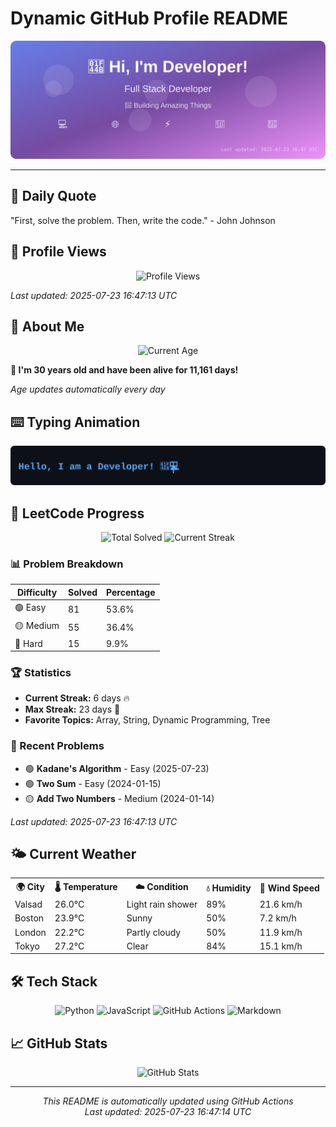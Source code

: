 # Dynamic GitHub Profile README

<!-- HEADER-START -->
<p align="center">
    <img src="./assets/header.svg" alt="Profile Header" />
</p>

---

<!-- HEADER-END -->

<!-- QUOTES-START -->
## 💭 Daily Quote

"First, solve the problem. Then, write the code." - John Johnson

<!-- QUOTES-END -->

<!-- VISITOR-COUNTER-START -->
## 👀 Profile Views

<p align="center">
    <img src="https://img.shields.io/badge/Profile%20Views-7-blue?style=for-the-badge&logo=eye&logoColor=white" alt="Profile Views">
</p>

*Last updated: 2025-07-23 16:47:13 UTC*

<!-- VISITOR-COUNTER-END -->

<!-- AGE-START -->
## 🎂 About Me

<p align="center">
    <img src="https://img.shields.io/badge/Age-30%20years%206%20months%2022%20days-brightgreen?style=for-the-badge&logo=calendar&logoColor=white" alt="Current Age">
</p>

**🌟 I'm 30 years old and have been alive for 11,161 days!**

*Age updates automatically every day*

<!-- AGE-END -->

<!-- TYPING-ANIMATION-START -->
## ⌨️ Typing Animation

<p align="center">
    <img src="./assets/typing_animation.svg" alt="Typing Animation" />
</p>

<!-- TYPING-ANIMATION-END -->

<!-- LEETCODE-START -->
## 🧩 LeetCode Progress

<p align="center">
    <img src="https://img.shields.io/badge/Total%20Solved-151-brightgreen?style=for-the-badge&logo=leetcode&logoColor=white" alt="Total Solved">
    <img src="https://img.shields.io/badge/Current%20Streak-6%20days-orange?style=for-the-badge&logo=fire&logoColor=white" alt="Current Streak">
</p>

### 📊 Problem Breakdown

| Difficulty | Solved | Percentage |
|------------|--------|------------|
| 🟢 Easy | 81 | 53.6% |
| 🟡 Medium | 55 | 36.4% |
| 🔴 Hard | 15 | 9.9% |

### 🏆 Statistics
- **Current Streak:** 6 days 🔥
- **Max Streak:** 23 days 🏅
- **Favorite Topics:** Array, String, Dynamic Programming, Tree

### 📝 Recent Problems
- 🟢 **Kadane's Algorithm** - Easy (2025-07-23)
- 🟢 **Two Sum** - Easy (2024-01-15)
- 🟡 **Add Two Numbers** - Medium (2024-01-14)

*Last updated: 2025-07-23 16:47:13 UTC*

<!-- LEETCODE-END -->

<!-- WEATHER-START -->
## 🌤️ Current Weather

<table>
<tr>
    <th>🌍 City</th>
    <th>🌡️ Temperature</th>
    <th>☁️ Condition</th>
    <th>💧 Humidity</th>
    <th>💨 Wind Speed</th>
</tr>
<tr>
    <td>Valsad</td>
    <td>26.0°C</td>
    <td>Light rain shower</td>
    <td>89%</td>
    <td>21.6 km/h</td>
</tr>
<tr>
    <td>Boston</td>
    <td>23.9°C</td>
    <td>Sunny</td>
    <td>50%</td>
    <td>7.2 km/h</td>
</tr>
<tr>
    <td>London</td>
    <td>22.2°C</td>
    <td>Partly cloudy</td>
    <td>50%</td>
    <td>11.9 km/h</td>
</tr>
<tr>
    <td>Tokyo</td>
    <td>27.2°C</td>
    <td>Clear</td>
    <td>84%</td>
    <td>15.1 km/h</td>
</tr>
</table>
<!-- WEATHER-END -->

## 🛠️ Tech Stack

<p align="center">
    <img src="https://img.shields.io/badge/Python-3776AB?style=for-the-badge&logo=python&logoColor=white" alt="Python">
    <img src="https://img.shields.io/badge/JavaScript-F7DF1E?style=for-the-badge&logo=javascript&logoColor=black" alt="JavaScript">
    <img src="https://img.shields.io/badge/GitHub%20Actions-2088FF?style=for-the-badge&logo=github-actions&logoColor=white" alt="GitHub Actions">
    <img src="https://img.shields.io/badge/Markdown-000000?style=for-the-badge&logo=markdown&logoColor=white" alt="Markdown">
</p>

## 📈 GitHub Stats

<p align="center">
    <img src="https://github-readme-stats.vercel.app/api?username=ambicuity&show_icons=true&theme=radical" alt="GitHub Stats">
</p>

---

<p align="center">
    <i>This README is automatically updated using GitHub Actions</i><br>
    <i>Last updated: 2025-07-23 16:47:14 UTC</i>
</p>
